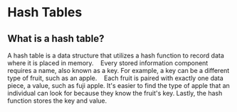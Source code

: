 <h1> Hash Tables </h1>

<h2>What is a hash table?</h2>

<p>A hash table is a data structure that utilizes a hash function to record data where it is placed in memory. 
   Every stored information component requires a name, also known as a key. For example, a key can be a different type of fruit, such as an apple. 
   Each fruit is paired with exactly one data piece, a value, such as fuji apple. It's easier to find the type of apple that an individual can look for because they know the fruit's key. Lastly, the hash function stores the key and value. </p>
